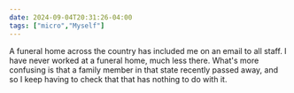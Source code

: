 ```yaml
---
date: 2024-09-04T20:31:26-04:00
tags: ["micro","Myself"]
---
```

A funeral home across the country has included me on an email to all staff. I have never worked at a funeral home, much less there. What's more confusing is that a family member in that state recently passed away, and so I keep having to check that that has nothing to do with it.